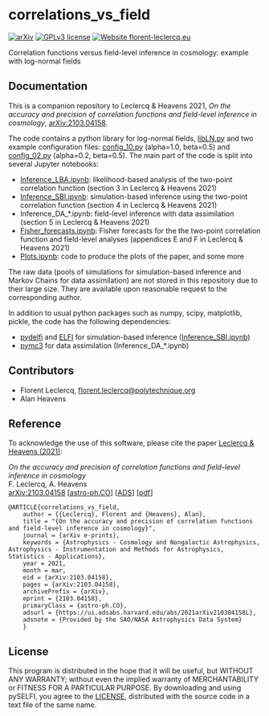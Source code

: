 # correlations_vs_field #

[![arXiv](https://img.shields.io/badge/astro--ph.CO-arxiv%3A2103.04158-B31B1B.svg?style=flat)](https://arxiv.org/abs/2103.04158)
[![GPLv3 license](https://img.shields.io/badge/License-GPLv3-blue.svg)](https://github.com/florent-leclercq/correlations_vs_field/blob/main/LICENSE)
[![Website florent-leclercq.eu](https://img.shields.io/website-up-down-green-red/http/florent-leclercq.eu.svg)](http://florent-leclercq.eu/)

Correlation functions versus field-level inference in cosmology: example with log-normal fields

## Documentation ##

This is a companion repository to Leclercq & Heavens 2021, *On the accuracy and precision of correlation functions and field-level inference in cosmology*, <a href="http://arxiv.org/pdf/2103.04158" class="document" target="blank">arXiv:2103.04158</a>.

The code contains a python library for log-normal fields, [libLN.py](libLN.py) and two example configuration files: [config_10.py](config_10.py) (alpha=1.0, beta=0.5) and [config_02.py](config_02.py) (alpha=0.2, beta=0.5). The main part of the code is split into several Jupyter notebooks:
* [Inference_LBA.ipynb](Inference_LBA.ipynb): likelihood-based analysis of the two-point correlation function (section 3 in Leclercq & Heavens 2021)
* [Inference_SBI.ipynb](Inference_SBI.ipynb): simulation-based inference using the two-point correlation function (section 4 in Leclercq & Heavens 2021)
* Inference_DA_*.ipynb: field-level inference with data assimilation (section 5 in Leclercq & Heavens 2021)
* [Fisher_forecasts.ipynb](Fisher_forecasts.ipynb): Fisher forecasts for the the two-point correlation function and field-level analyses (appendices E and F in Leclercq & Heavens 2021)
* [Plots.ipynb](Plots.ipynb): code to produce the plots of the paper, and some more

The raw data (pools of simulations for simulation-based inference and Markov Chains for data assimilation) are not stored in this repository due to their large size. They are available upon reasonable request to the corresponding author.

In addition to usual python packages such as numpy, scipy, matplotlib, pickle, the code has the following dependencies:
* [pydelfi](https://github.com/justinalsing/pydelfi) and [ELFI](https://github.com/elfi-dev/elfi) for simulation-based inference ([Inference_SBI.ipynb](Inference_SBI.ipynb))
* [pymc3](https://docs.pymc.io) for data assimilation (Inference_DA_*.ipynb)

## Contributors ##

* Florent Leclercq, florent.leclercq@polytechnique.org
* Alan Heavens

## Reference ##


To acknowledge the use of this software, please cite the paper <a href="http://arxiv.org/pdf/2103.04158" class="document" target="blank">Leclercq & Heavens (2021)</a>:

*On the accuracy and precision of correlation functions and field-level inference in cosmology*<br/>
F. Leclercq, A. Heavens<br/>
<a href="http://arxiv.org/abs/2103.04158" target="blank">arXiv:2103.04158</a> [<a href="http://arxiv.org/abs/2103.04158" target="blank">astro-ph.CO</a>] [<a href="https://ui.adsabs.harvard.edu/?#abs/2021arXiv210304158L" target="blank">ADS</a>] [<a href="http://arxiv.org/pdf/2103.04158" class="document" target="blank">pdf</a>]

    @ARTICLE{correlations_vs_field,
        author = {{Leclercq}, Florent and {Heavens}, Alan},
        title = "{On the accuracy and precision of correlation functions and field-level inference in cosmology}",
        journal = {arXiv e-prints},
        keywords = {Astrophysics - Cosmology and Nongalactic Astrophysics, Astrophysics - Instrumentation and Methods for Astrophysics, Statistics - Applications},
        year = 2021,
        month = mar,
        eid = {arXiv:2103.04158},
        pages = {arXiv:2103.04158},
        archivePrefix = {arXiv},
        eprint = {2103.04158},
        primaryClass = {astro-ph.CO},
        adsurl = {https://ui.adsabs.harvard.edu/abs/2021arXiv210304158L},
        adsnote = {Provided by the SAO/NASA Astrophysics Data System}
        }

## License ##

This program is distributed in the hope that it will be useful, but WITHOUT ANY WARRANTY; without even the implied warranty of MERCHANTABILITY or FITNESS FOR A PARTICULAR PURPOSE. By downloading and using pySELFI, you agree to the [LICENSE](LICENSE), distributed with the source code in a text file of the same name.
